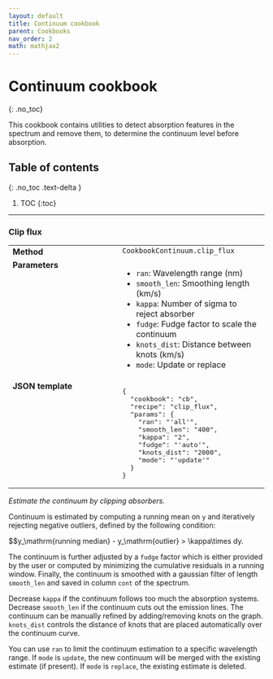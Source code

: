 ```yaml
---
layout: default
title: Continuum cookbook
parent: Cookbooks
nav_order: 2
math: mathjax2
---
```


# Continuum cookbook
{: .no_toc}

This cookbook contains utilities to detect absorption features in the spectrum and remove them, to determine the continuum level before absorption.


## Table of contents
{: .no_toc .text-delta }

1. TOC
{:toc}
---

###  Clip flux
<table>
  <tbody>
    <tr>
      <td style="vertical-align:top;width:200px"><strong>Method</strong></td>
      <td style="vertical-align:top"><code>CookbookContinuum.clip_flux</code></td>
    </tr>
    <tr>
      <td style="vertical-align:top"><strong>Parameters</strong></td>
      <td style="vertical-align:top">
        <ul>
          <li><code>ran</code>: Wavelength range (nm)</li>
          <li><code>smooth_len</code>: Smoothing length (km/s)</li>
          <li><code>kappa</code>: Number of sigma to reject absorber</li>
          <li><code>fudge</code>: Fudge factor to scale the continuum</li>
          <li><code>knots_dist</code>: Distance between knots (km/s)</li>
          <li><code>mode</code>: Update or replace</li>
        </ul>
      </td>
    </tr>
    <tr>
      <td style="vertical-align:top;width:200px"><strong>JSON template</strong></td>
      <td style="vertical-align:top"><pre>
{
  "cookbook": "cb",
  "recipe": "clip_flux",
  "params": {
    "ran": "'all'",
    "smooth_len": "400",
    "kappa": "2",
    "fudge": "'auto'",
    "knots_dist": "2000",
    "mode": "'update'"
  }
}    </pre></td>
    </tr>
  </tbody>
</table>

*Estimate the continuum by clipping absorbers.*

Continuum is estimated by computing a running mean on `y` and iteratively rejecting negative outliers, defined by the following condition:

$$y_\mathrm{running median} - y_\mathrm{outlier} > \kappa\times dy.

The continuum is further adjusted by a `fudge` factor which is either provided by the user or computed by minimizing the cumulative residuals in a running window. Finally, the continuum is smoothed with a gaussian filter of length `smooth_len` and saved in column `cont` of the spectrum.

Decrease `kappa` if the continuum follows too much the absorption systems. Decrease `smooth_len` if the continuum cuts out the emission lines. The continuum can be manually refined by adding/removing knots on the graph. `knots_dist` controls the distance of knots that are placed automatically over the continuum curve.

You can use `ran` to limit the continuum estimation to a specific wavelength range. If `mode` is `update`, the new continuum will be merged with the existing estimate (if present). If `mode` is `replace`, the existing estimate is deleted.
